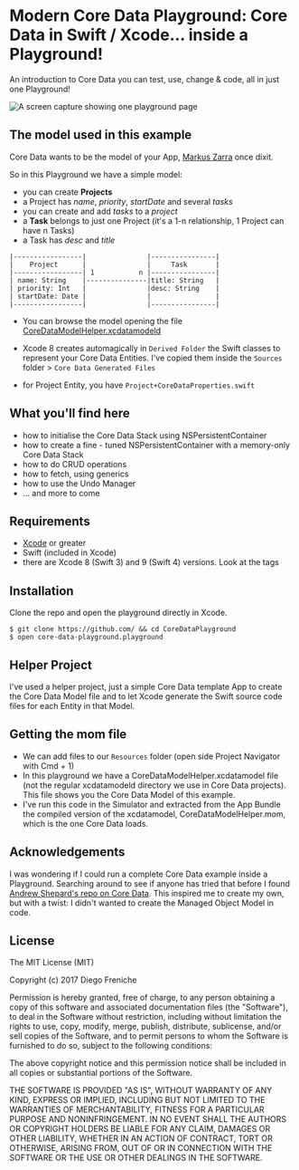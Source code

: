 # Modern Core Data Playground: Core Data in Swift / Xcode... inside a Playground!

An introduction to Core Data you can test, use, change & code, all in just one Playground!
 
![A screen capture showing one playground page](img/init-core-data.png)

 ## The model used in this example
  
 Core Data wants to be the model of your App, [Markus Zarra](http://martiancraft.com/blog/2015/03/core-data-stack/) once dixit.
 
 So in this Playground we have a simple model:

- you can create __Projects__
- a Project has _name_, _priority_, _startDate_ and several _tasks_
- you can create and add _tasks_ to a _project_
- a __Task__ belongs to just one Project (it's a 1-n relationship, 1 Project can have n Tasks)
- a Task has _desc_ and _title_
 
 ```
|-----------------|               |----------------|
|    Project      |               |     Task       |
|-----------------| 1           n |----------------|
| name: String    |---------------|title: String   |
| priority: Int   |               |desc: String    |
| startDate: Date |               |                |
|-----------------|               |----------------|
 
 ```
 
 - You can browse the model opening the file [CoreDataModelHelper.xcdatamodeld](https://github.com/dfreniche/modern-core-data-playground/CoreDataModelHelper/CoreDataModelHelper/CoreDataModelHelper.xcdatamodeld)
 
 - Xcode 8 creates automagically in `Derived Folder` the Swift classes to represent your Core Data Entities. I've copied them inside the `Sources` folder > `Core Data Generated Files`
 
- for Project Entity, you have `Project+CoreDataProperties.swift`
 
## What you'll find here
 
- how to initialise the Core Data Stack using NSPersistentContainer
- how to create a fine - tuned NSPersistentContainer with a memory-only Core Data Stack
- how to do CRUD operations
- how to fetch, using generics
- how to use the Undo Manager
- ... and more to come


## Requirements
* [Xcode](https://developer.apple.com/xcode/downloads/) or greater
* Swift (included in Xcode)
* there are Xcode 8 (Swift 3) and 9 (Swift 4) versions. Look at the tags

## Installation

Clone the repo and open the playground directly in Xcode.

	$ git clone https://github.com/ && cd CoreDataPlayground
	$ open core-data-playground.playground


## Helper Project

I've used a helper project, just a simple Core Data template App to create the Core Data Model file and to let Xcode generate the Swift source code files for each Entity in that Model.

 ## Getting the mom file
 
 - We can add files to our `Resources` folder (open side Project Navigator with Cmd + 1)
 - In this playground we have a CoreDataModelHelper.xcdatamodel file (not the regular xcdatamodeld directory we use in Core Data projects). This file shows you the Core Data Model of this example.
 - I've run this code in the Simulator and extracted from the App Bundle the compiled version of the xcdatamodel, CoreDataModelHelper.mom, which is the one Core Data loads.

## Acknowledgements

I was wondering if I could run a complete Core Data example inside a Playground. Searching around to see if anyone has tried that before I found [Andrew Shepard's repo on Core Data]( https://github.com/andyshep/CoreDataPlayground.git). This inspired me to create my own, but with a twist: I didn't wanted to create the Managed Object Model in code.

	
## License

The MIT License (MIT)

Copyright (c) 2017 Diego Freniche

Permission is hereby granted, free of charge, to any person obtaining a copy of this software and associated documentation files (the "Software"), to deal in the Software without restriction, including without limitation the rights to use, copy, modify, merge, publish, distribute, sublicense, and/or sell copies of the Software, and to permit persons to whom the Software is furnished to do so, subject to the following conditions:

The above copyright notice and this permission notice shall be included in all copies or substantial portions of the Software.

THE SOFTWARE IS PROVIDED "AS IS", WITHOUT WARRANTY OF ANY KIND, EXPRESS OR IMPLIED, INCLUDING BUT NOT LIMITED TO THE WARRANTIES OF MERCHANTABILITY, FITNESS FOR A PARTICULAR PURPOSE AND NONINFRINGEMENT. IN NO EVENT SHALL THE AUTHORS OR COPYRIGHT HOLDERS BE LIABLE FOR ANY CLAIM, DAMAGES OR OTHER LIABILITY, WHETHER IN AN ACTION OF CONTRACT, TORT OR OTHERWISE, ARISING FROM, OUT OF OR IN CONNECTION WITH THE SOFTWARE OR THE USE OR OTHER DEALINGS IN THE SOFTWARE.
